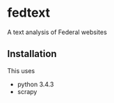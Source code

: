 # fedtext
A text analysis of Federal websites

## Installation

This uses 

* python 3.4.3
* scrapy


